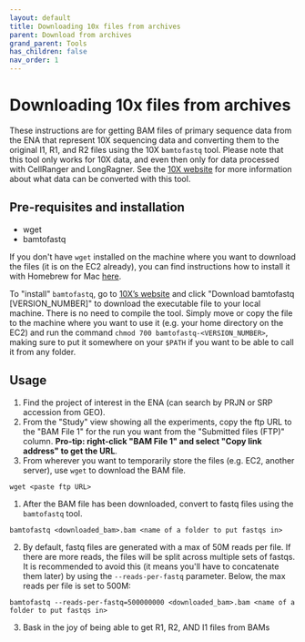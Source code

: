 ```yaml
---
layout: default
title: Downloading 10x files from archives
parent: Download from archives
grand_parent: Tools
has_children: false
nav_order: 1
---
```

# Downloading 10x files from archives

These instructions are for getting BAM files of primary sequence data from the ENA that represent 10X sequencing data and converting them to the original I1, R1, and R2 files using the 10X `bamtofastq` tool. Please note that this tool only works for 10X data, and even then only for data processed with CellRanger and LongRagner. See the [10X website](https://support.10xgenomics.com/docs/bamtofastq) for more information about what data can be converted with this tool.

## Pre-requisites and installation

- wget
- bamtofastq

If you don't have `wget` installed on the machine where you want to download the files (it is on the EC2 already), you can find instructions how to install it with Homebrew for Mac [here](https://www.cyberciti.biz/faq/howto-install-wget-om-mac-os-x-mountain-lion-mavericks-snow-leopard/).

To "install" `bamtofastq`, go to [10X’s website](https://support.10xgenomics.com/docs/bamtofastq) and click "Download bamtofastq [VERSION_NUMBER]" to download the executable file to your local machine. There is no need to compile the tool. Simply move or copy the file to the machine where you want to use it (e.g. your home directory on the EC2) and run the command `chmod 700 bamtofastq-<VERSION_NUMBER>`, making sure to put it somewhere on your `$PATH` if you want to be able to call it from any folder.

## Usage

1. Find the project of interest in the ENA (can search by PRJN or SRP accession from GEO).
2. From the "Study" view showing all the experiments, copy the ftp URL to the "BAM File 1" for the run you want from the "Submitted files (FTP)" column. **Pro-tip: right-click "BAM File 1" and select "Copy link address" to get the URL**.
3. From wherever you want to temporarily store the files (e.g. EC2, another server), use `wget` to download the BAM file.

```
wget <paste ftp URL>
```

1. After the BAM file has been downloaded, convert to fastq files using the `bamtofastq` tool.
```
bamtofastq <downloaded_bam>.bam <name of a folder to put fastqs in>
```

2. By default, fastq files are generated with a max of 50M reads per file. If there are more reads, the files will be split across multiple sets of fastqs. It is recommended to avoid this (it means you'll have to concatenate them later) by using the `--reads-per-fastq` parameter. Below, the max reads per file is set to 500M: 
```
bamtofastq --reads-per-fastq=500000000 <downloaded_bam>.bam <name of a folder to put fastqs in>
```
3. Bask in the joy of being able to get R1, R2, AND I1 files from BAMs
